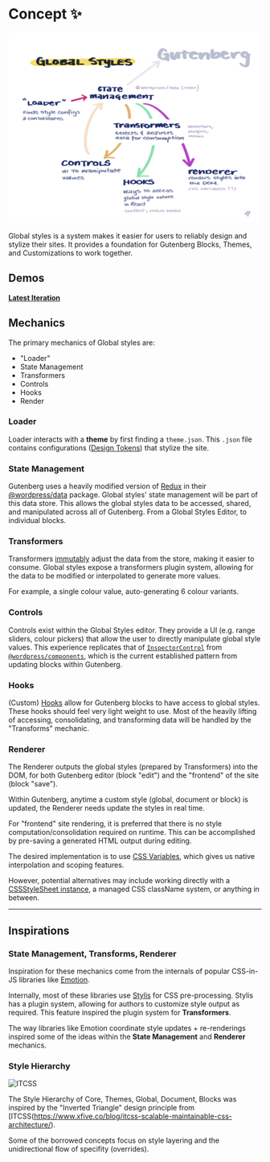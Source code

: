 # Concept ✨

![Global Styles Concept](./images/concept.png)

Global styles is a system makes it easier for users to reliably design and stylize their sites. It provides a foundation for Gutenberg Blocks, Themes, and Customizations to work together.

## Demos

**[Latest Iteration](https://9w53w.csb.app/#/i2)**

## Mechanics

The primary mechanics of Global styles are:

-   "Loader"
-   State Management
-   Transformers
-   Controls
-   Hooks
-   Render

### Loader

Loader interacts with a **theme** by first finding a `theme.json`. This `.json` file contains configurations ([Design Tokens](https://css-tricks.com/what-are-design-tokens/)) that stylize the site.

### State Management

Gutenberg uses a heavily modified version of [Redux](https://redux.js.org/) in their [@wordpress/data](https://github.com/WordPress/gutenberg/tree/master/packages/data) package. Global styles' state management will be part of this data store. This allows the global styles data to be accessed, shared, and manipulated across all of Gutenberg. From a Global Styles Editor, to individual blocks.

### Transformers

Transformers [immutably](https://en.wikipedia.org/wiki/Immutable_object) adjust the data from the store, making it easier to consume. Global styles expose a transformers plugin system, allowing for the data to be modified or interpolated to generate more values.

For example, a single colour value, auto-generating 6 colour variants.

### Controls

Controls exist within the Global Styles editor. They provide a UI (e.g. range sliders, colour pickers) that allow the user to directly manipulate global style values. This experience replicates that of [`InspectorControl`](https://github.com/WordPress/gutenberg/tree/master/packages/block-editor/src/components/inspector-controls) from [`@wordpress/components`](https://github.com/WordPress/gutenberg/tree/master/packages/components), which is the current established pattern from updating blocks within Gutenberg.

### Hooks

(Custom) [Hooks](https://reactjs.org/docs/hooks-reference.html) allow for Gutenberg blocks to have access to global styles. These hooks should feel very light weight to use. Most of the heavily lifting of accessing, consolidating, and transforming data will be handled by the "Transforms" mechanic.

### Renderer

The Renderer outputs the global styles (prepared by Transformers) into the DOM, for both Gutenberg editor (block "edit") and the "frontend" of the site (block "save").

Within Gutenberg, anytime a custom style (global, document or block) is updated, the Renderer needs update the styles in real time.

For "frontend" site rendering, it is preferred that there is no style computation/consolidation required on runtime. This can be accomplished by pre-saving a generated HTML output during editing.

The desired implementation is to use [CSS Variables](https://developer.mozilla.org/en-US/docs/Web/CSS/Using_CSS_custom_properties), which gives us native interpolation and scoping features.

However, potential alternatives may include working directly with a [CSSStyleSheet instance](https://developer.mozilla.org/en-US/docs/Web/API/CSSStyleSheet), a managed CSS className system, or anything in between.

---

## Inspirations

### State Management, Transforms, Renderer

Inspiration for these mechanics come from the internals of popular CSS-in-JS libraries like [Emotion](https://github.com/emotion-js/emotion).

Internally, most of these libraries use [Stylis](https://github.com/thysultan/stylis.js) for CSS pre-processing. Stylis has a plugin system, allowing for authors to customize style output as required. This feature inspired the plugin system for **Transformers**.

The way libraries like Emotion coordinate style updates + re-renderings inspired some of the ideas within the **State Management** and **Renderer** mechanics.

### Style Hierarchy

![ITCSS](https://other.media/wp-content/uploads/2018/05/itcss_1.png)

The Style Hierarchy of Core, Themes, Global, Document, Blocks was inspired by the "Inverted Triangle" design principle from [ITCSS(https://www.xfive.co/blog/itcss-scalable-maintainable-css-architecture/).

Some of the borrowed concepts focus on style layering and the unidirectional flow of specifity (overrides).
